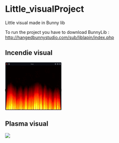# Little_visualProject
Little visual made in Bunny lib

To run the project you have to download BunnyLib :
http://hangedbunnystudio.com/sub/liblapin/index.php

## Incendie visual
![](https://github.com/Ragiri/Little_visualProject/blob/main/plasma.gif)

## Plasma visual
![](https://github.com/Ragiri/Little_visualProject/blob/main/incendie.gif)
